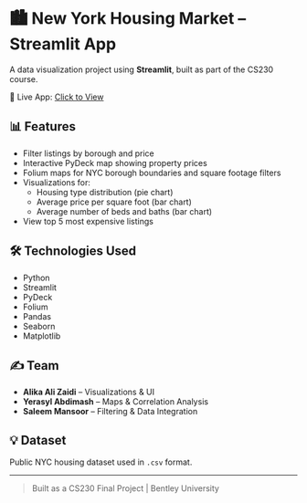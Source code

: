 # 🏙️ New York Housing Market – Streamlit App

A data visualization project using **Streamlit**, built as part of the CS230 course.

🔗 Live App: [Click to View](https://ny-housing-app-bgyswre9s6gv7jphagbsbj.streamlit.app)

## 📊 Features

- Filter listings by borough and price
- Interactive PyDeck map showing property prices
- Folium maps for NYC borough boundaries and square footage filters
- Visualizations for:
  - Housing type distribution (pie chart)
  - Average price per square foot (bar chart)
  - Average number of beds and baths (bar chart)
- View top 5 most expensive listings

## 🛠️ Technologies Used

- Python
- Streamlit
- PyDeck
- Folium
- Pandas
- Seaborn
- Matplotlib

## ✍️ Team

- **Alika Ali Zaidi** – Visualizations & UI
- **Yerasyl Abdimash** – Maps & Correlation Analysis
- **Saleem Mansoor** – Filtering & Data Integration

## 💡 Dataset

Public NYC housing dataset used in `.csv` format.

---

> Built as a CS230 Final Project | Bentley University
